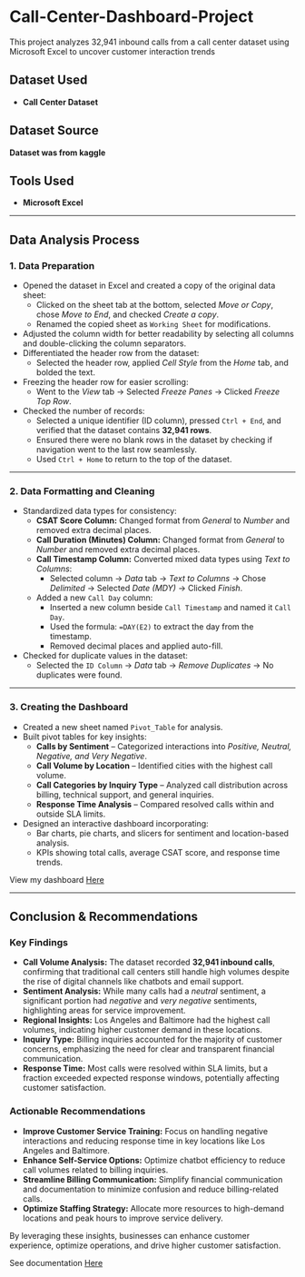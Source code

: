 # Call-Center-Dashboard-Project
This project analyzes 32,941 inbound calls from a call center dataset using Microsoft Excel to uncover customer interaction trends

## Dataset Used
- **Call Center Dataset**

## Dataset Source
  **Dataset was from kaggle**

## Tools Used
- **Microsoft Excel**

---
## Data Analysis Process

### 1. Data Preparation
- Opened the dataset in Excel and created a copy of the original data sheet:
  - Clicked on the sheet tab at the bottom, selected *Move or Copy*, chose *Move to End*, and checked *Create a copy*.
  - Renamed the copied sheet as `Working Sheet` for modifications.
- Adjusted the column width for better readability by selecting all columns and double-clicking the column separators.
- Differentiated the header row from the dataset:
  - Selected the header row, applied *Cell Style* from the *Home* tab, and bolded the text.
- Freezing the header row for easier scrolling:
  - Went to the *View* tab → Selected *Freeze Panes* → Clicked *Freeze Top Row*.
- Checked the number of records:
  - Selected a unique identifier (ID column), pressed `Ctrl + End`, and verified that the dataset contains **32,941 rows**.
  - Ensured there were no blank rows in the dataset by checking if navigation went to the last row seamlessly.
  - Used `Ctrl + Home` to return to the top of the dataset.

---
### 2. Data Formatting and Cleaning
- Standardized data types for consistency:
  - **CSAT Score Column:** Changed format from *General* to *Number* and removed extra decimal places.
  - **Call Duration (Minutes) Column:** Changed format from *General* to *Number* and removed extra decimal places.
  - **Call Timestamp Column:** Converted mixed data types using *Text to Columns*:
    - Selected column → *Data* tab → *Text to Columns* → Chose *Delimited* → Selected *Date (MDY)* → Clicked *Finish*.
  - Added a new `Call Day` column:
    - Inserted a new column beside `Call Timestamp` and named it `Call Day`.
    - Used the formula: `=DAY(E2)` to extract the day from the timestamp.
    - Removed decimal places and applied auto-fill.
- Checked for duplicate values in the dataset:
  - Selected the `ID Column` → *Data* tab → *Remove Duplicates* → No duplicates were found.

---
### 3. Creating the Dashboard
- Created a new sheet named `Pivot_Table` for analysis.
- Built pivot tables for key insights:
  - **Calls by Sentiment** – Categorized interactions into *Positive, Neutral, Negative, and Very Negative*.
  - **Call Volume by Location** – Identified cities with the highest call volume.
  - **Call Categories by Inquiry Type** – Analyzed call distribution across billing, technical support, and general inquiries.
  - **Response Time Analysis** – Compared resolved calls within and outside SLA limits.
- Designed an interactive dashboard incorporating:
  - Bar charts, pie charts, and slicers for sentiment and location-based analysis.
  - KPIs showing total calls, average CSAT score, and response time trends.

View my dashboard [Here](call_center_dashoard.PNG)

---
## Conclusion & Recommendations

### Key Findings
- **Call Volume Analysis:** The dataset recorded **32,941 inbound calls**, confirming that traditional call centers still handle high volumes despite the rise of digital channels like chatbots and email support.
- **Sentiment Analysis:** While many calls had a *neutral* sentiment, a significant portion had *negative* and *very negative* sentiments, highlighting areas for service improvement.
- **Regional Insights:** Los Angeles and Baltimore had the highest call volumes, indicating higher customer demand in these locations.
- **Inquiry Type:** Billing inquiries accounted for the majority of customer concerns, emphasizing the need for clear and transparent financial communication.
- **Response Time:** Most calls were resolved within SLA limits, but a fraction exceeded expected response windows, potentially affecting customer satisfaction.

### Actionable Recommendations
- **Improve Customer Service Training:** Focus on handling negative interactions and reducing response time in key locations like Los Angeles and Baltimore.
- **Enhance Self-Service Options:** Optimize chatbot efficiency to reduce call volumes related to billing inquiries.
- **Streamline Billing Communication:** Simplify financial communication and documentation to minimize confusion and reduce billing-related calls.
- **Optimize Staffing Strategy:** Allocate more resources to high-demand locations and peak hours to improve service delivery.

By leveraging these insights, businesses can enhance customer experience, optimize operations, and drive higher customer satisfaction.

See documentation [Here](https://docs.google.com/spreadsheets/d/1a3jm2Am52Lfs4BRLpocIRlbc6hvzXtGz/edit?usp=drive_link&ouid=107598010287273134190&rtpof=true&sd=true)
